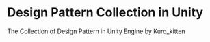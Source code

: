 # Design Pattern Collection in Unity
 The Collection of Design Pattern in Unity Engine by Kuro_kitten
